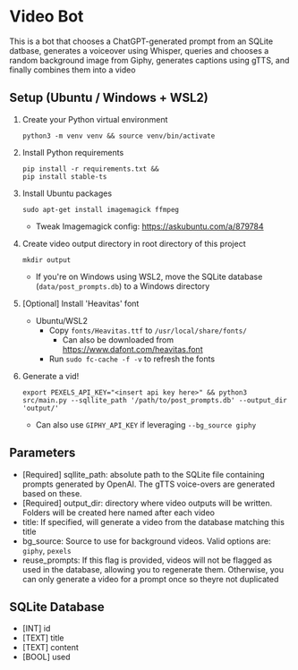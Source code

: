 # Video Bot
This is a bot that chooses a ChatGPT-generated prompt
from an SQLite datbase, generates a voiceover using Whisper, queries and chooses a random background image from Giphy, generates captions using
gTTS, and finally combines them into a video

## Setup (Ubuntu / Windows + WSL2)
1. Create your Python virtual environment

    ```
    python3 -m venv venv && source venv/bin/activate
    ```

1. Install Python requirements

    ```
    pip install -r requirements.txt &&
    pip install stable-ts
    ```

1. Install Ubuntu packages

    ```
    sudo apt-get install imagemagick ffmpeg
    ```
    - Tweak Imagemagick config: https://askubuntu.com/a/879784

1. Create video output directory in root directory of this project
    ```
    mkdir output
    ```
    - If you're on Windows using WSL2, move the SQLite database (`data/post_prompts.db`) to a Windows directory

1. [Optional] Install 'Heavitas' font
    - Ubuntu/WSL2
        - Copy `fonts/Heavitas.ttf` to `/usr/local/share/fonts/`
            - Can also be downloaded from https://www.dafont.com/heavitas.font
        - Run `sudo fc-cache -f -v` to refresh the fonts

1. Generate a vid!
    ```
    export PEXELS_API_KEY="<insert api key here>" && python3 src/main.py --sqllite_path '/path/to/post_prompts.db' --output_dir 'output/'
    ```
    - Can also use `GIPHY_API_KEY` if leveraging `--bg_source giphy`

## Parameters
- [Required] sqllite_path: absolute path to the SQLite file containing prompts generated by OpenAI. The gTTS voice-overs are generated based on these.
- [Required] output_dir: directory where video outputs will be written. Folders will be created here named after each video
- title: If specified, will generate a video from the database matching this title
- bg_source: Source to use for background videos. Valid options are: `giphy`, `pexels`
- reuse_prompts: If this flag is provided, videos will not be flagged as used in the database, allowing you to regenerate them. Otherwise, you can only generate a video for a prompt once so theyre not duplicated

## SQLite Database
- [INT] id
- [TEXT] title
- [TEXT] content
- [BOOL] used
